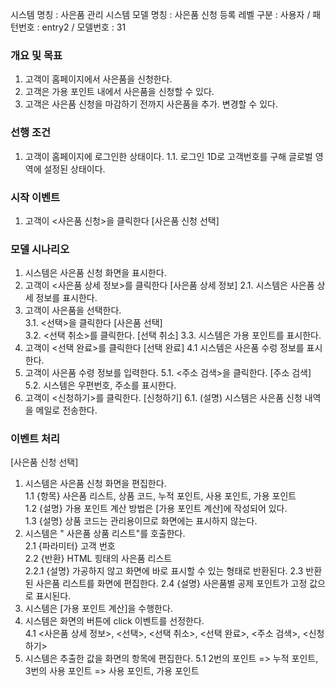 시스템 명칭 : 사은품 관리 시스템
모델 명칭 : 사은품 신청 등록
레벨 구분 : 사용자  / 패턴번호 : entry2 / 모델번호 : 31

### 개요 및 목표
1. 고객이 홈페이지에서 사은품을 신청한다.
2. 고객은 가용 포인트 내에서 사은품을 신청할 수 있다.
3. 고객은 사은품 신청을 마감하기 전까지 사은품을 추가. 변경할 수 있다.

### 선행 조건
1. 고객이 홈페이지에 로그인한 상태이다.
	1.1. 로그인 1D로 고객번호를 구해 글로벌 영역에 설정된 상태이다.

### 시작 이벤트
1. 고객이 <사은품 신청>을 클릭한다 [사은품 신청 선택]

### 모델 시나리오

1. ﻿﻿시스템은 사은품 신청 화면을 표시한다.
2. ﻿﻿고객이 <사은품 상세 정보>를 클릭한다 [사은품 상세 정보]
	2.1. 시스템은 사은품 상세 정보를 표시한다.
3. 고객이 사은품을 선택한다.  
	3.1. <선택>을 클릭한다 [사은품 선택]  
	3.2. <선택 취소>를 클릭한다. [선택 취소]
	3.3. 시스템은 가용 포인트를 표시한다.
4. 고객이 <선택 완료>를 클릭한다 [선택 완료]
	4.1 시스템은 사은품 수렁 정보를 표시한다.
5. 고객이 사은품 수령 정보를 입력한다.
	5.1. <주소 검색>을 클릭한다. [주소 검색]
	5.2. 시스템은 우편번호, 주소를 표시한다.
6. 고객이 <신청하기>를 클릭한다. [신청하기]
	6.1. (설명) 시스템은 사은품 신청 내역을 메일로 전송한다.

### 이벤트 처리
[사은품 신청 선택]

1. 시스템은 사은품 신청 화면을 편집한다.  
	1.1 {항목} 사은품 리스트, 상품 코드, 누적 포인트, 사용 포인트, 가용 포인트  
	1.2 {설명} 가용 포인트 계산 방법은 [가용 포인트 계산]에 작성되어 있다.  
	1.3 {설명} 상품 코드는 관리용이므로 화면에는 표시하지 않는다.
2. 시스템은 " 사은품 상품 리스트"를 호출한다.  
	2.1 {파라미터} 고객 번호  
	2.2 {반환} HTML 힝태의 사은품 리스트  
		2.2.1 {설명} 가공하지 않고 화면에 바로 표시할 수 있는 형태로 반환된다.
	2.3 반환된 사은품 리스트를 화면에 편집한다.
	2.4 {설명} 사은품별 공제 포인트가 고정 값으로 표시된다.
3. ﻿﻿시스템은 [가용 포인트 계산]을 수행한다.
4. ﻿﻿시스템은 화면의 버튼에 click 이벤트를 선정한다.  
    4.1 <사은품 상세 정보>, <선택>, <선택 취소>, <선택 완료>, <주소 검색>, <신청하기>
5. 시스템은 추출한 값을 화면의 항목에 편집한다.
	5.1 2번의 포인트 => 누적 포인트, 
	   3번의 사용 포인트 => 사용 포인트, 가용 포인트